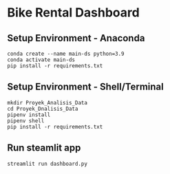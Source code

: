 # Bike Rental Dashboard

## Setup Environment - Anaconda
```
conda create --name main-ds python=3.9
conda activate main-ds
pip install -r requirements.txt
```

## Setup Environment - Shell/Terminal
```
mkdir Proyek_Analisis_Data
cd Proyek_Dnalisis_Data
pipenv install
pipenv shell
pip install -r requirements.txt
```

## Run steamlit app
```
streamlit run dashboard.py
```
